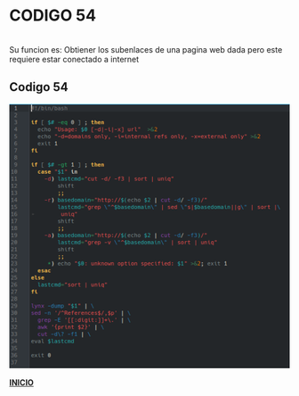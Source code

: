 # **CODIGO 54**
<br>
Su funcion es: Obtiener los subenlaces de una pagina web dada pero este requiere estar conectado a internet
<br>

## Codigo 54 
![codigo54.png](codigo54.png)


**[INICIO](https://github.com/SPM-UPVictoria/test-git-2130074/blob/main/README.md)**
